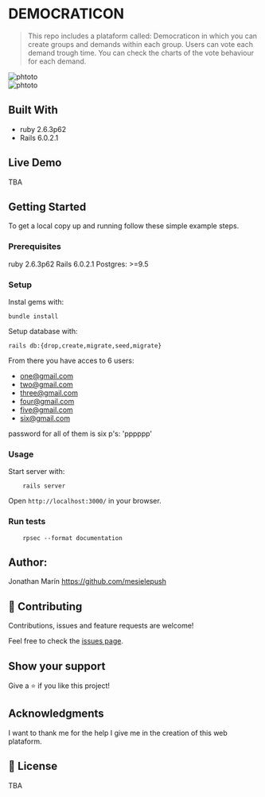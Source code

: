 # DEMOCRATICON

> This repo includes a plataform called: Democraticon in which you can create groups and demands within each group. Users can vote each demand trough time. You can check the charts of the vote behaviour for each demand.

![phtoto](https://i.imgur.com/MGabTxl.png)  
![phtoto](https://i.imgur.com/SwK9AVX.png)



## Built With

- ruby 2.6.3p62
- Rails 6.0.2.1

## Live Demo

TBA


## Getting Started

To get a local copy up and running follow these simple example steps.

### Prerequisites

ruby 2.6.3p62
Rails 6.0.2.1
Postgres: >=9.5

### Setup

Instal gems with:

```
bundle install
```

Setup database with:

```
rails db:{drop,create,migrate,seed,migrate} 
```
From there you have acces to 6 users:

* one@gmail.com  
* two@gmail.com  
* three@gmail.com  
* four@gmail.com  
* five@gmail.com  
* six@gmail.com  

password for all of them is six p's: 'pppppp'

### Usage

Start server with:

```
    rails server
```

Open `http://localhost:3000/` in your browser.

### Run tests

```
    rpsec --format documentation
```

## Author:

Jonathan Marín
https://github.com/mesielepush

## 🤝 Contributing

Contributions, issues and feature requests are welcome!

Feel free to check the [issues page](https://github.com/mesielepush/grouping/issues).

## Show your support

Give a ⭐️ if you like this project!

## Acknowledgments

I want to thank me for the help I give me in the creation of this web plataform.

## 📝 License

TBA

